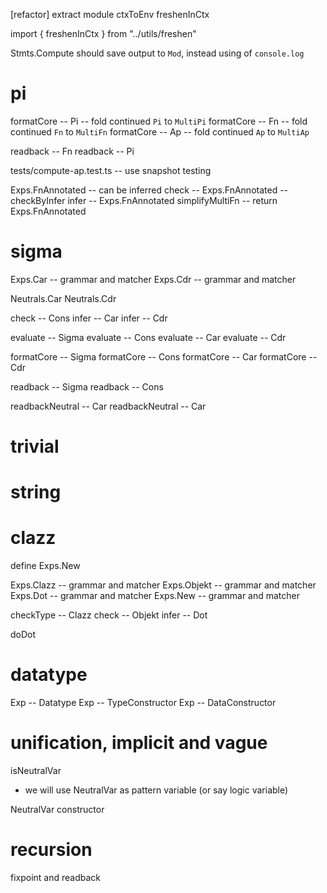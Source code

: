 [refactor] extract module ctxToEnv
freshenInCtx

import { freshenInCtx } from "../utils/freshen"

Stmts.Compute should save output to `Mod`, instead using of `console.log`

# pi

formatCore -- Pi -- fold continued `Pi` to `MultiPi`
formatCore -- Fn -- fold continued `Fn` to `MultiFn`
formatCore -- Ap -- fold continued `Ap` to `MultiAp`

readback -- Fn
readback -- Pi

tests/compute-ap.test.ts -- use snapshot testing

Exps.FnAnnotated -- can be inferred
check -- Exps.FnAnnotated -- checkByInfer
infer -- Exps.FnAnnotated
simplifyMultiFn -- return Exps.FnAnnotated

# sigma

Exps.Car -- grammar and matcher
Exps.Cdr -- grammar and matcher

Neutrals.Car
Neutrals.Cdr

check -- Cons
infer -- Car
infer -- Cdr

evaluate -- Sigma
evaluate -- Cons
evaluate -- Car
evaluate -- Cdr

formatCore -- Sigma
formatCore -- Cons
formatCore -- Car
formatCore -- Cdr

readback -- Sigma
readback -- Cons

readbackNeutral -- Car
readbackNeutral -- Car

# trivial

# string

# clazz

define Exps.New

Exps.Clazz -- grammar and matcher
Exps.Objekt -- grammar and matcher
Exps.Dot -- grammar and matcher
Exps.New -- grammar and matcher

checkType -- Clazz
check -- Objekt
infer -- Dot

doDot

# datatype

Exp -- Datatype
Exp -- TypeConstructor
Exp -- DataConstructor

# unification, implicit and vague

isNeutralVar

- we will use NeutralVar as pattern variable (or say logic variable)

NeutralVar constructor

# recursion

fixpoint and readback
